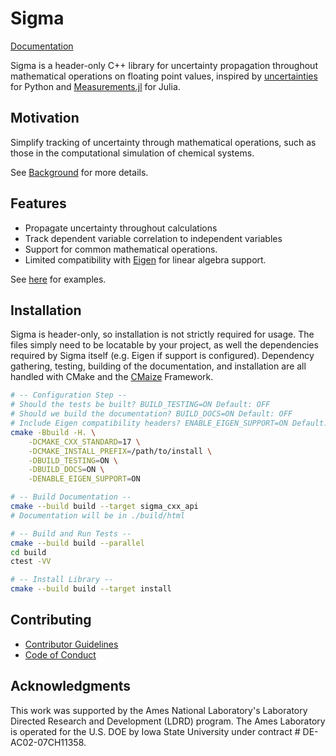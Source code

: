 # Sigma 

[Documentation](https://qcuncertainty.github.io/sigma/)

Sigma is a header-only C++ library for uncertainty propagation throughout
mathematical operations on floating point values, inspired by
[uncertainties](https://github.com/lmfit/uncertainties) for Python and
[Measurements.jl](https://github.com/JuliaPhysics/Measurements.jl) for Julia.

## Motivation
Simplify tracking of uncertainty through mathematical operations, such as those
in the computational simulation of chemical systems.

See [Background](./docs/background.md) for more details.

## Features
- Propagate uncertainty throughout calculations
- Track dependent variable correlation to independent variables
- Support for common mathematical operations.
- Limited compatibility with [Eigen](https://eigen.tuxfamily.org/index.php?title=Main_Page)
  for linear algebra support.

See [here](./docs/examples.md) for examples.

## Installation
Sigma is header-only, so installation is not strictly required for usage. The
files simply need to be locatable by your project, as well the dependencies
required by Sigma itself (e.g. Eigen if support is configured). Dependency
gathering, testing, building of the documentation, and installation are all
handled with CMake and the [CMaize](https://github.com/CMakePP/CMaize) 
Framework.

```Bash
# -- Configuration Step --
# Should the tests be built? BUILD_TESTING=ON Default: OFF
# Should we build the documentation? BUILD_DOCS=ON Default: OFF
# Include Eigen compatibility headers? ENABLE_EIGEN_SUPPORT=ON Default: ON
cmake -Bbuild -H. \
    -DCMAKE_CXX_STANDARD=17 \
    -DCMAKE_INSTALL_PREFIX=/path/to/install \
    -DBUILD_TESTING=ON \
    -DBUILD_DOCS=ON \
    -DENABLE_EIGEN_SUPPORT=ON

# -- Build Documentation --
cmake --build build --target sigma_cxx_api
# Documentation will be in ./build/html

# -- Build and Run Tests --
cmake --build build --parallel
cd build
ctest -VV

# -- Install Library --
cmake --build build --target install
```

## Contributing

- [Contributor Guidelines](./docs/contributing.md)
- [Code of Conduct](./docs/code_of_conduct.md)

## Acknowledgments

This work was supported by the Ames National Laboratory's Laboratory Directed 
Research and Development (LDRD) program. The Ames Laboratory is operated for the
U.S. DOE by Iowa State University under contract # DE-AC02-07CH11358.
